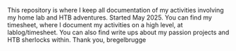 This repository is where I keep all documentation of my activities involving my home lab and HTB adventures. Started May 2025.
You can find my timesheet, where I document my activities on a high level, at lablog/timesheet. You can also find write ups about my passion projects and HTB sherlocks within.
Thank you,
bregelbrugge
